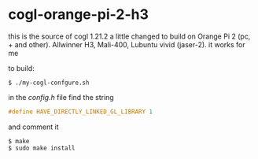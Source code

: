 # cogl-orange-pi-2-h3

this is the source of cogl 1.21.2 a little changed to build on Orange Pi 2 (pc, + and other). Allwinner H3, Mali-400, Lubuntu vivid (jaser-2). it works for me

to build:
```
$ ./my-cogl-confgure.sh
```
in the *config.h* file find the string 
```c
#define HAVE_DIRECTLY_LINKED_GL_LIBRARY 1
```
and comment it
```
$ make
$ sudo make install
```
